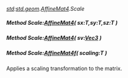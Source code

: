 _[std](../../modules/std/std-module.md):[std.geom](../../modules/std/std-geom.md).[AffineMat4<T>](../../modules/std/std-geom-affinemat4.md).Scale_
##### Method Scale:[AffineMat4](../../modules/std/std-geom-affinemat4.md)<T>( sx:T,sy:T,sz:T )
##### Method Scale:[AffineMat4](../../modules/std/std-geom-affinemat4.md)<T>( sv:[Vec3](../../modules/std/std-geom-vec3.md)<T> )
##### Method Scale:[AffineMat4f](../../modules/std/std-geom-affinemat4f.md)( scaling:T )
Applies a scaling transformation to the matrix.
